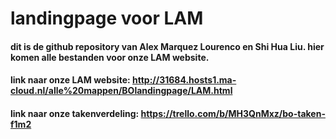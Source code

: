 # landingpage voor LAM

#### dit is de github repository van Alex Marquez Lourenco en Shi Hua Liu. hier komen alle bestanden voor onze LAM website.
#### link naar onze LAM website: http://31684.hosts1.ma-cloud.nl/alle%20mappen/BOlandingpage/LAM.html
#### link naar onze takenverdeling: https://trello.com/b/MH3QnMxz/bo-taken-f1m2
